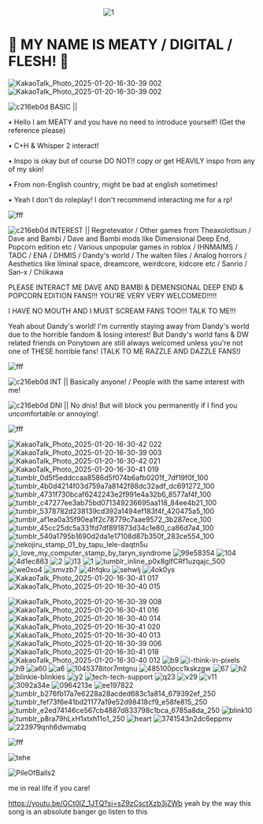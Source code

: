 ㅤㅤㅤㅤㅤㅤㅤㅤㅤㅤㅤㅤㅤㅤㅤ![1](https://github.com/user-attachments/assets/d7cf1894-a6aa-4e5c-bd3b-a89a9d2655e2)

# 🥩 MY NAME IS MEATY / DIGITAL / FLESH! 🥩
![KakaoTalk_Photo_2025-01-20-16-30-39 002](https://github.com/user-attachments/assets/1e03404c-fe4c-44d1-9c9d-b712d8997081) ![KakaoTalk_Photo_2025-01-20-16-30-39 002](https://github.com/user-attachments/assets/1e03404c-fe4c-44d1-9c9d-b712d8997081)

![c216eb0d](https://github.com/user-attachments/assets/470218a1-f8f3-48c7-92a3-61d6ee5322d1) BASIC ||

• Hello I am MEATY and you have no need to introduce yourself! (Get the reference please)

• C+H & Whisper 2 interact!

• Inspo is okay but of course DO NOT!! copy or get HEAVILY inspo from any of my skin!

• From non-English country, might be bad at english sometimes!

• Yeah I don't do roleplay! I don't recommend interacting me for a rp!

![fff](https://github.com/user-attachments/assets/53f98d46-086d-450a-a534-c21e478ef501)

![c216eb0d](https://github.com/user-attachments/assets/470218a1-f8f3-48c7-92a3-61d6ee5322d1) INTEREST || Regretevator / Other games from Theaxolotlsun / Dave and Bambi / Dave and Bambi mods like Dimensional Deep End, Popcorn edition etc / Various unpopular games in roblox / IHNMAIMS / TADC / ENA / DHMIS / Dandy's world / The walten files / Analog horrors / Aesthetics like liminal space, dreamcore, weirdcore, kidcore etc / Sanrio / San-x / Chiikawa

PLEASE INTERACT ME DAVE AND BAMBI & DEMENSIONAL DEEP END & POPCORN EDITION FANS!!! YOU'RE VERY VERY WELCOMED!!!!!

I HAVE NO MOUTH AND I MUST SCREAM FANS TOO!!! TALK TO ME!!!

Yeah about Dandy's world! I'm currently staying away from Dandy's world due to the horrible fandom & losing interest! But Dandy's world fans & DW related friends on Ponytown are still always welcomed unless you're not one of THESE horrible fans! (TALK TO ME RAZZLE AND DAZZLE FANS!)

![fff](https://github.com/user-attachments/assets/53f98d46-086d-450a-a534-c21e478ef501)

![c216eb0d](https://github.com/user-attachments/assets/470218a1-f8f3-48c7-92a3-61d6ee5322d1) INT || Basically anyone! / People with the same interest with me!

![c216eb0d](https://github.com/user-attachments/assets/470218a1-f8f3-48c7-92a3-61d6ee5322d1) DNI || No dnis! But will block you permanently if I find you uncomfortable or annoying!

![fff](https://github.com/user-attachments/assets/53f98d46-086d-450a-a534-c21e478ef501)

![KakaoTalk_Photo_2025-01-20-16-30-42 022](https://github.com/user-attachments/assets/8629d5bd-59cf-45dc-986d-cd4694216202) ![KakaoTalk_Photo_2025-01-20-16-30-39 003](https://github.com/user-attachments/assets/c4e91e29-4aae-40dc-b717-f72123d4a4cb) ![KakaoTalk_Photo_2025-01-20-16-30-42 021](https://github.com/user-attachments/assets/407d2d3e-aa61-46bb-856b-bfcff4043ddf) ![KakaoTalk_Photo_2025-01-20-16-30-41 019](https://github.com/user-attachments/assets/59636afd-6ae1-4903-87ac-ea2e0fae4fcc) ![tumblr_0d5f5eddccaa8586d5f074b6afb0201f_7df19f0f_100](https://github.com/user-attachments/assets/1203cc1b-0fd6-4e0e-ae87-e4a08142e14c) ![tumblr_4b0d4214f03d759a7a8142f88dc32adf_dc691272_100](https://github.com/user-attachments/assets/55d13887-0c97-4cfc-b6bf-5fcf7fbfeb18) ![tumblr_4731f730bcaf6242243e2f991e4a32b6_8577af4f_100](https://github.com/user-attachments/assets/192ed94d-4422-4f53-bd4c-6d6278bb330c) ![tumblr_c47277ee3ab75bd071349236695aa118_84ee4b21_100](https://github.com/user-attachments/assets/44083eec-eb00-4bab-932c-fe1bea146a56) ![tumblr_5378782d238139cd392a1494ef183f4f_420475a5_100](https://github.com/user-attachments/assets/68b57053-6623-4d44-8dec-415066c2d300) ![tumblr_af1ea0a35f90ea1f2c78779c7aae9572_3b287ece_100](https://github.com/user-attachments/assets/9851e7c4-8fe7-4051-8733-eca7eee56f1c) ![tumblr_45cc25dc5a331fd7df891873d34c1e80_ca86d7a4_100](https://github.com/user-attachments/assets/3ea8d86a-6509-4a87-be08-64dcf95446e2) ![tumblr_540a1795b1690d2da1e17108d87b350f_283ce554_100](https://github.com/user-attachments/assets/3aee7697-4608-49f5-861f-b8175a366664) ![nekojiru_stamp_01_by_tapu_lele-daqtn5u](https://github.com/user-attachments/assets/33ea79df-3268-427d-9bf6-8202e97f45d2) ![i_love_my_computer_stamp_by_taryn_syndrome](https://github.com/user-attachments/assets/07a1b2a0-7f25-438d-bddd-4432b0459885) ![99e58354](https://github.com/user-attachments/assets/ee057ed9-eb5c-4763-9c09-c4e9e239c121) ![104](https://github.com/user-attachments/assets/e8f1db82-498b-487a-a888-6ca573e02550) ![4d1ec863](https://github.com/user-attachments/assets/28c6ccdd-5790-4c83-996f-14299d88fa63) ![2](https://github.com/user-attachments/assets/9c90aebc-221b-464a-8e5e-dcaefb034517) ![i13](https://github.com/user-attachments/assets/b7e290d4-b392-4566-a254-405739178483) ![1](https://github.com/user-attachments/assets/8760fe08-5314-4950-b49e-cbbbba158bde) ![tumblr_inline_p0x8glfCRf1uzqajc_500](https://github.com/user-attachments/assets/e9ec3712-299e-4170-8c11-573795ce269d) ![we0xo4](https://github.com/user-attachments/assets/4c733653-285d-4348-ad26-e5844382b1b4) ![smvzb7](https://github.com/user-attachments/assets/ed1ee3c1-5b77-4dec-b3bb-97cdee2c85e5) ![4hfqku](https://github.com/user-attachments/assets/a44d2084-6d6a-4c26-ba08-05fbf9c114a2) ![sehwlj](https://github.com/user-attachments/assets/4980add7-7a92-4339-b89b-023ce65d09d5) ![4ok0ys](https://github.com/user-attachments/assets/e8915f46-313a-40b7-91b3-8d5401929a20) ![KakaoTalk_Photo_2025-01-20-16-30-41 017](https://github.com/user-attachments/assets/b97b6ba1-287f-465b-af1f-ffd3139db4c3) ![KakaoTalk_Photo_2025-01-20-16-30-40 015](https://github.com/user-attachments/assets/1b43384c-5bc7-487d-9ded-a5dd681d779f)

![KakaoTalk_Photo_2025-01-20-16-30-39 008](https://github.com/user-attachments/assets/e005be2b-354f-4947-98ec-168cacffdce9) ![KakaoTalk_Photo_2025-01-20-16-30-41 016](https://github.com/user-attachments/assets/2380eabf-456c-4aeb-b4b3-02d67ebb8bcb) ![KakaoTalk_Photo_2025-01-20-16-30-40 014](https://github.com/user-attachments/assets/c1b0fdf5-9ddf-4db5-90cf-0baa7031e596) ![KakaoTalk_Photo_2025-01-20-16-30-41 020](https://github.com/user-attachments/assets/cb4d678b-8a64-4697-ac44-e22af472eafc) ![KakaoTalk_Photo_2025-01-20-16-30-40 013](https://github.com/user-attachments/assets/b238b072-52f6-40a8-9e5d-6cf81191b6dd) ![KakaoTalk_Photo_2025-01-20-16-30-39 006](https://github.com/user-attachments/assets/7ed71574-3f68-47f3-86a5-f79552a065d5) ![KakaoTalk_Photo_2025-01-20-16-30-41 018](https://github.com/user-attachments/assets/ea4914e9-a72a-433c-817e-57d3f2c5f45f) ![KakaoTalk_Photo_2025-01-20-16-30-40 012](https://github.com/user-attachments/assets/13510611-3c2e-4a26-b631-23b05815dcd7) ![b9](https://github.com/user-attachments/assets/3c2fafb3-7f13-4bd1-974c-d92420e90808) ![i-think-in-pixels](https://github.com/user-attachments/assets/14c51cc2-edfe-4812-8578-274603eb6c3c) ![h9](https://github.com/user-attachments/assets/9f0c98fc-fcf2-40f2-96d1-8a46cfbcc160) ![a60](https://github.com/user-attachments/assets/ed4db6a2-dfe6-415d-855f-2f43af37fe99) ![a6](https://github.com/user-attachments/assets/99ff4651-5bcd-49d1-b7a7-6c627b41ec36) ![1045378itor7mtgnu](https://github.com/user-attachments/assets/714c9492-9e95-4771-ad34-28ff340e32c8) ![485100pcc1kskzgw](https://github.com/user-attachments/assets/4e6be564-5133-433c-82f4-6aa5e3cfc2a5) ![67](https://github.com/user-attachments/assets/57593e1e-5fcf-4d1e-9b56-d48e4ba96622) ![h2](https://github.com/user-attachments/assets/7ff50798-ebb1-4d25-8f55-01ac6f68b395) ![blinkie-blinkies](https://github.com/user-attachments/assets/a6855ae4-adc9-44f0-b1c4-3e4353275f2f) ![y2](https://github.com/user-attachments/assets/947bbcc5-c6e3-4535-b78b-bfbac8de4ef2) ![tech-tech-support](https://github.com/user-attachments/assets/9293ef1b-2d48-484e-8ba7-92b2f8022969) ![q23](https://github.com/user-attachments/assets/8c434a05-169f-490f-b3fd-09fd9889d6c2) ![v29](https://github.com/user-attachments/assets/71370131-41c7-417d-b283-b0c42ec6b71a) ![v11](https://github.com/user-attachments/assets/14da2eef-291a-411e-83b8-d2ca7a559eac) ![3092a34e](https://github.com/user-attachments/assets/53823b4e-ef14-4c81-b35a-925486646e49) ![0964213e](https://github.com/user-attachments/assets/130c56e9-1793-4284-926e-6a8a1ffd8dae) ![ee197822](https://github.com/user-attachments/assets/0b4e8792-1e8b-4ad9-b889-c238bd93790d) ![tumblr_b276fb17a7e6228a28acded683c1a814_679392ef_250](https://github.com/user-attachments/assets/9bc4925c-aa9c-4934-8b8b-dd1f2af9b7cd) ![tumblr_fef73f6e41bd21177a19e52d98418cf9_e58fe815_250](https://github.com/user-attachments/assets/28a252fe-1805-41c0-b5b8-efaf09bda9e8) ![tumblr_e2ed74146ce567cb4887d833798c1bca_6785a8da_250](https://github.com/user-attachments/assets/e8dabf30-2389-40cc-91f2-2e9b96924d78) ![blink10](https://github.com/user-attachments/assets/8111b7b8-84fe-4ff5-8f51-db177b7b8796) ![tumblr_p8ra79hLxH1xtxh11o1_250](https://github.com/user-attachments/assets/51ff3f37-bb0c-465f-9980-d37536173246) ![heart](https://github.com/user-attachments/assets/3f358ff0-4dd1-4a55-9af0-a8950df41e7f) ![3741543n2dc6eppmv](https://github.com/user-attachments/assets/36eea671-2abb-4653-8e97-57f98db1e54a) ![223979qnh6dwmabq](https://github.com/user-attachments/assets/838caf17-f401-4905-8c74-cf177e06290e)

![fff](https://github.com/user-attachments/assets/53f98d46-086d-450a-a534-c21e478ef501)

![tehe](https://github.com/user-attachments/assets/6e1dfb7d-b751-4930-953c-393603688f7d)

![PileOfBalls2](https://github.com/user-attachments/assets/fcb39f80-962d-499d-9a9f-0d63863e06ca)

me in real life if you care!


https://youtu.be/GCt0lZ_1JTQ?si=sZ9zCsctXzb3jZWb
yeah by the way this song is an absolute banger go listen to this


